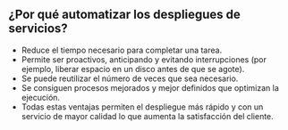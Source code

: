 ## ¿Por qué automatizar los despliegues de servicios?
- Reduce el tiempo necesario para completar una tarea.
- Permite ser proactivos, anticipando y evitando interrupciones (por ejemplo, liberar espacio en un disco antes de que se agote).
- Se puede reutilizar el número de veces que sea necesario.
- Se consiguen procesos mejorados y mejor definidos que optimizan la ejecución.
- Todas estas ventajas permiten el despliegue más rápido y con un servicio de mayor calidad lo que aumenta la satisfacción del cliente.
